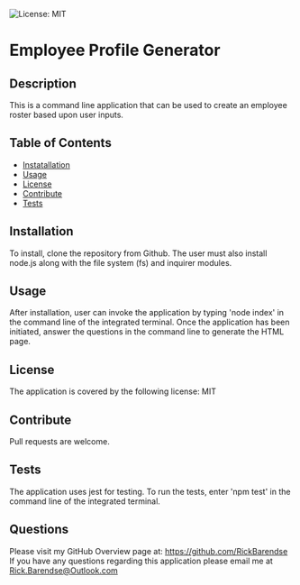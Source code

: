 
![License: MIT](https://img.shields.io/badge/License-MIT-yellow.svg)
  
  # Employee Profile Generator
 
  ## Description
  This is a command line application that can be used to create an employee roster based upon user inputs.  

  ## Table of Contents
  * [Instatallation](#installation)
  * [Usage](#usage)
  * [License](#license)
  * [Contribute](#contribute)
  * [Tests](#tests)
  
  ## Installation
  To install, clone the repository from Github.  The user must also install node.js along with the file system (fs) and inquirer modules.  

  ## Usage
  After installation, user can invoke the application by typing 'node index' in the command line of the integrated terminal.  Once the application has been initiated, answer the questions in the command line to generate the HTML page.

  ## License
  The application is covered by the following license:  MIT
    
  ## Contribute
  Pull requests are welcome.
    
  ## Tests
  The application uses jest for testing.  To run the tests, enter 'npm test' in the command line of the integrated terminal.
    
  ## Questions
  Please visit my GitHub Overview page at: https://github.com/RickBarendse
  If you have any questions regarding this application please email me at [Rick.Barendse@Outlook.com](Rick.Barendse@Outlook.com)
  